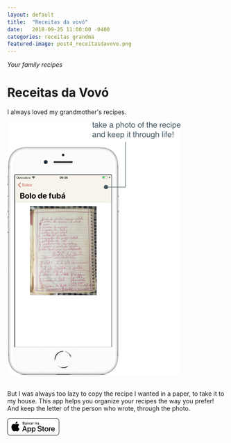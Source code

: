 ```yaml
---
layout: default
title:  "Receitas da vovó"
date:   2018-09-25 11:00:00 -0400
categories: receitas grandma
featured-image: post4_receitasdavovo.png
---
```


_Your family recipes_

# Receitas da Vovó


I always loved my grandmother's recipes.

<img src="https://github.com/julianny-favinha/julianny-favinha.github.io/raw/master/images/grandmasrecipes/grandmas.png" style="width: 400px"><br><br>

But I was always too lazy to copy the recipe I wanted in a paper, to take it to my house. This app helps you organize your recipes the way you prefer! And keep the letter of the person who wrote, through the photo.

<a href="https://itunes.apple.com/br/app/receitas-da-vovó/id1429737655?l=en&mt=8"><img src="https://github.com/julianny-favinha/julianny-favinha.github.io/raw/master/images/download_app_store.png"></a>
